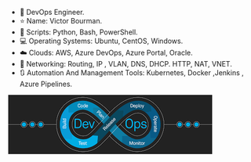 - 🌌 DevOps Engineer.
- ⭐ Name: Victor Bourman.
- 🔧 Scripts: Python, Bash, PowerShell.
- 💻 Operating Systems: Ubuntu, CentOS, Windows.
- ☁️ Clouds: AWS, Azure DevOps, Azure Portal, Oracle.
- 📡 Networking: Routing, IP , VLAN, DNS, DHCP. HTTP, NAT, VNET.
- 🔃 Automation And Management Tools: Kubernetes, Docker ,Jenkins , Azure Pipelines.


![I am GitHub Readme Generator's creator](https://github.com/bourman/bourman/blob/main/images.png?raw=true) 

<!---
bourman/bourman is a ✨ special ✨ repository because its `README.md` (this file) appears on your GitHub profile.
You can click the Preview link to take a look at your changes.
--->
